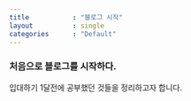 ```yaml
---
title           : "블로그 시작"
layout          : single
categories      : "Default"
---
```


### 처음으로 블로그를 시작하다.

입대하기 1달전에 공부했던 것들을 정리하고자 합니다.